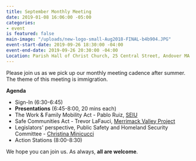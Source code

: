 ```yaml
---
title: September Monthly Meeting
date: 2019-01-08 16:06:00 -05:00
categories:
- event
is featured: false
main-image: "/uploads/new-logo-small-Aug2018-FINAL-b4b904.JPG"
event-start-date: 2019-09-26 18:30:00 -04:00
event-end-date: 2019-09-26 20:30:00 -04:00
Location: Parish Hall of Christ Church, 25 Central Street, Andover MA
---
```


Please join us as we pick up our monthly meeting cadence after summer. The theme of this meeting is immigration.

**Agenda**
* Sign-In (6:30-6:45)
* **Presentations** (6:45-8:00, 20 mins each)
* The Work & Family Mobility Act - Pablo Ruiz, [SEIU](https://www.seiu.org/)
* Safe Communities Act - Trevor LaFauci, [Merrimack Valley Project](https://www.merrimackvalleyproject.org/)
* Legislators' perspective, Public Safety and Homeland Security Committee - [Christina Minicucci](https://www.facebook.com/pg/christina4rep/events/?ref=page_internal)
* Action Stations (8:00-8:30) 

We hope you can join us. As always, **all are welcome**. 